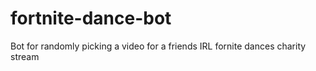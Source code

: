 # fortnite-dance-bot
Bot for randomly picking a video for a friends IRL fornite dances charity stream
